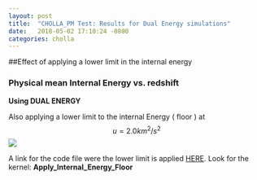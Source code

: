 ```yaml
---
layout: post
title:  "CHOLLA_PM Test: Results for Dual Energy simulations"
date:   2018-05-02 17:10:24 -0800
categories: cholla
---
```


##Effect of applying a lower limit in the internal energy


### Physical mean Internal Energy vs. redshift


**Using DUAL ENERGY**

Also applying a lower limit to the internal Energy ( floor ) at $$u=2.0 km^2/s^2$$
<img src="{{ site.url }}assets/images/internal_energy_DE_pot2_floor.png">



A link for the code file were the lower limit is applied [HERE](https://github.com/bvillasen/cholla/blob/particles/src/hydro_cuda.cu).  Look for the kernel: **Apply_Internal_Energy_Floor**
